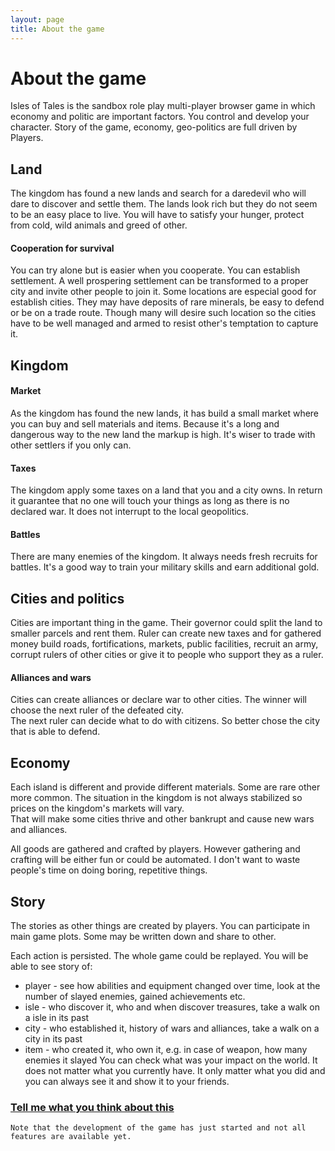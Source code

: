 ```yaml
---
layout: page
title: About the game
---
```

# About the game
Isles of Tales is the sandbox role play multi-player browser game in which economy and politic are important factors. 
You control and develop your character. Story of the game, economy, geo-politics are full driven by Players.

## Land
The kingdom has found a new lands and search for a daredevil who will dare to discover and settle them.
The lands look rich but they do not seem to be an easy place to live. You will have to satisfy your hunger, 
protect from cold, wild animals and greed of other.

#### Cooperation for survival
You can try alone but is easier when you cooperate. You can establish settlement.
A well prospering settlement can be transformed to a proper city and invite other people to join it.
Some locations are especial good for establish cities. They may have deposits of rare minerals, be easy to defend or be on a trade route.
Though many will desire such location so the cities have to be well managed and armed to resist other's temptation to capture it.  

## Kingdom
#### Market
As the kingdom has found the new lands, it has build a small market where you can buy and sell materials and items.
Because it's a long and dangerous way to the new land the markup is high.
It's wiser to trade with other settlers if you only can.

#### Taxes
The kingdom apply some taxes on a land that you and a city owns. In return it guarantee that no one will touch your things as long as there is no declared war.
It does not interrupt to the local geopolitics.

#### Battles
There are many enemies of the kingdom. It always needs fresh recruits for battles. It's a good way to train your military skills and earn additional gold.

## Cities and politics
Cities are important thing in the game. Their governor could split the land to smaller parcels and rent them.
Ruler can create new taxes and for gathered money build roads, fortifications, markets, public facilities, recruit an army, 
corrupt rulers of other cities or give it to people who support they as a ruler.

#### Alliances and wars
Cities can create alliances or declare war to other cities. The winner will choose the next ruler of the defeated city.  
The next ruler can decide what to do with citizens. So better chose the city that is able to defend.

## Economy
Each island is different and provide different materials. Some are rare other more common.
The situation in the kingdom is not always stabilized so prices on the kingdom's markets will vary.  
That will make some cities thrive and other bankrupt and cause new wars and alliances.

All goods are gathered and crafted by players. However gathering and crafting will be either fun or could be automated.
I don't want to waste people's time on doing boring, repetitive things.

## Story
The stories as other things are created by players. You can participate in main game plots.
Some may be written down and share to other.

Each action is persisted. The whole game could be replayed. 
You will be able to see story of:
- player - see how abilities and equipment changed over time, look at the number of slayed enemies, gained achievements etc.
- isle - who discover it, who and when discover treasures, take a walk on a isle in its past
- city - who established it, history of wars and alliances, take a walk on a city in its past
- item - who created it, who own it, e.g. in case of weapon, how many enemies it slayed
You can check what was your impact on the world. 
It does not matter what you currently have. It only matter what you did and you can always see it and show it to your friends.

### [Tell me what you think about this](mailto:contact+about-game@islesoftales.com)


`Note that the development of the game has just started and not all features are available yet.`